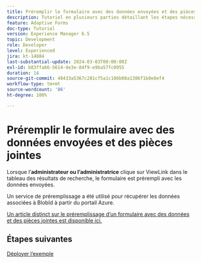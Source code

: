 ```yaml
---
title: Préremplir le formulaire avec des données envoyées et des pièces jointes
description: Tutoriel en plusieurs parties détaillant les étapes nécessaires pour interroger les envois de formulaire stockés dans Azure Portal
feature: Adaptive Forms
doc-type: Tutorial
version: Experience Manager 6.5
topic: Development
role: Developer
level: Experienced
jira: kt-14884
last-substantial-update: 2024-03-03T00:00:00Z
exl-id: b83ffa66-5614-4e3e-84f9-e9ba57fc0955
duration: 14
source-git-commit: 48433a5367c281cf5a1c106b08a1306f1b0e8ef4
workflow-type: tm+mt
source-wordcount: '86'
ht-degree: 100%

---
```


# Préremplir le formulaire avec des données envoyées et des pièces jointes

Lorsque l’**administrateur ou l’administratrice** clique sur ViewLink dans le tableau des résultats de recherche, le formulaire est prérempli avec les données envoyées.

Un service de préremplissage a été utilisé pour récupérer les données associées à BlobId à partir du portail Azure.

[Un article distinct sur le préremplissage d’un formulaire avec des données et des pièces jointes est disponible ici.](https://experienceleague.adobe.com/docs/experience-manager-learn/forms/prefill-form-with-data-attachments/introduction.html?lang=fr)

## Étapes suivantes

[Déployer l’exemple](./part5.md)
